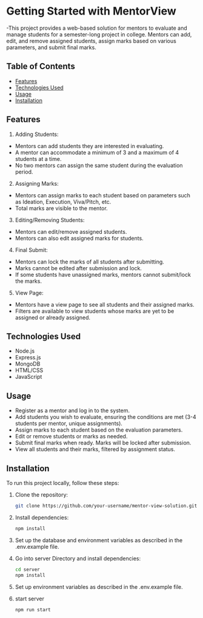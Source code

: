 # Getting Started with MentorView
-This project provides a web-based solution for mentors to evaluate and manage students for a semester-long project in college. Mentors can add, edit, and remove assigned students, assign marks based on various parameters, and submit final marks.


## Table of Contents

- [Features](#features)
- [Technologies Used](#technologies-used)
- [Usage](#usage)
- [Installation](#installation)

## Features

1. Adding Students:
- Mentors can add students they are interested in evaluating.
- A mentor can accommodate a minimum of 3 and a maximum of 4 students at a time.
- No two mentors can assign the same student during the evaluation period.

2. Assigning Marks:
- Mentors can assign marks to each student based on parameters such as Ideation, Execution, Viva/Pitch, etc.
- Total marks are visible to the mentor.

3. Editing/Removing Students:
- Mentors can edit/remove assigned students.
- Mentors can also edit assigned marks for students.

4. Final Submit:
- Mentors can lock the marks of all students after submitting.
- Marks cannot be edited after submission and lock.
- If some students have unassigned marks, mentors cannot submit/lock the marks.

5. View Page:
- Mentors have a view page to see all students and their assigned marks.
- Filters are available to view students whose marks are yet to be assigned or already assigned.



## Technologies Used
- Node.js
- Express.js
- MongoDB
- HTML/CSS
- JavaScript

## Usage
- Register as a mentor and log in to the system.
- Add students you wish to evaluate, ensuring the conditions are met (3-4 students per mentor, unique assignments).
- Assign marks to each student based on the evaluation parameters.
- Edit or remove students or marks as needed.
- Submit final marks when ready. Marks will be locked after submission.
- View all students and their marks, filtered by assignment status.
 
 
## Installation

To run this project locally, follow these steps:

1. Clone the repository:

   ```bash
   git clone https://github.com/your-username/mentor-view-solution.git

2. Install dependencies:

    ```bash
    npm install 

3. Set up the database and environment variables as described in the .env.example file.

4. Go into server Directory and install dependencies:
    
    ```bash
    cd server
    npm install

5. Set up environment variables as described in the .env.example file.

6. start server

    ```bash
    npm run start